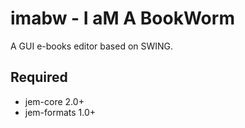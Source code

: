 # imabw - I aM A BookWorm
A GUI e-books editor based on SWING.

## Required
* jem-core 2.0+
* jem-formats 1.0+